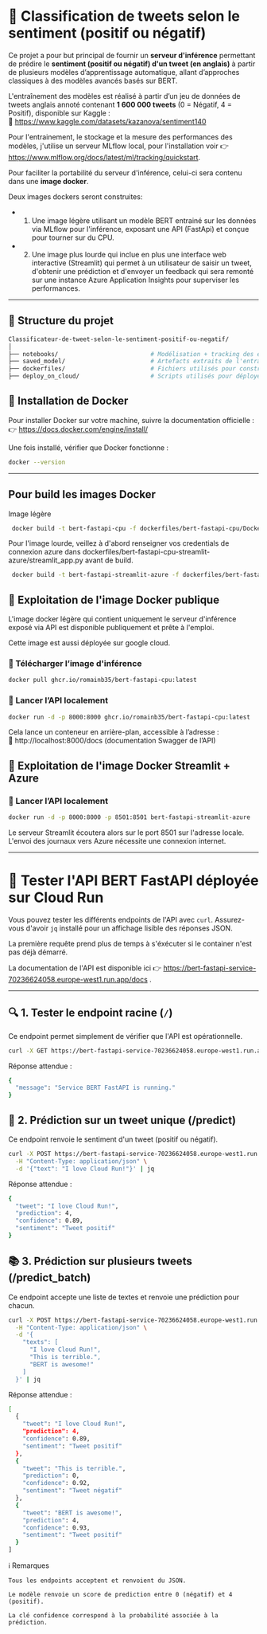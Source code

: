 # 🧠 Classification de tweets selon le sentiment (positif ou négatif)

Ce projet a pour but principal  de fournir un **serveur d'inférence** permettant de prédire le **sentiment (positif ou négatif) d'un tweet (en anglais)** à partir de plusieurs modèles d’apprentissage automatique, allant d’approches classiques à des modèles avancés basés sur BERT.

L'entraînement des modèles est réalisé à partir d’un jeu de données de tweets anglais annoté contenant **1 600 000 tweets** (0 = Négatif, 4 = Positif), disponible sur Kaggle :  
🔗 https://www.kaggle.com/datasets/kazanova/sentiment140

Pour l'entrainement, le stockage et la mesure des performances des modèles, j'utilise un serveur MLflow local, pour l'installation voir 👉 https://www.mlflow.org/docs/latest/ml/tracking/quickstart.

Pour faciliter la portabilité du serveur d'inférence, celui-ci sera contenu dans une **image docker**.

Deux images dockers seront construites:

 - 1. Une image légère utilisant un modèle BERT entrainé sur les données via MLflow pour l'inférence, exposant une API (FastApi) et conçue pour tourner sur du CPU.
 - 2. Une image plus lourde qui inclue en plus une interface web interactive (Streamlit) qui permet à un utilisateur de saisir un tweet, d'obtenir une prédiction et d'envoyer un feedback qui sera remonté sur une instance Azure Application Insights pour superviser les performances. 


---

## 📁 Structure du projet

```bash
Classificateur-de-tweet-selon-le-sentiment-positif-ou-negatif/
│
├── notebooks/                          # Modélisation + tracking des expérimentations via MLFlow
├── saved_model/                        # Artefacts extraits de l'entrainement du modèle BERT via le serveur MLflow qui seront utilisés pour construire le serveur d'inférence
├── dockerfiles/                        # Fichiers utilisés pour construire les images docker et définir les dépendances utilisées ainsi que les applications Fastapi et Streamlit
├── deploy_on_cloud/                    # Scripts utilisés pour déployer le serveur d'inférence sur google cloud

```
## 🐳 Installation de Docker

Pour installer Docker sur votre machine, suivre la documentation officielle :  
👉 https://docs.docker.com/engine/install/

Une fois installé, vérifier que Docker fonctionne :

```bash
docker --version
```

---
## Pour build les images Docker

Image légère

```bash
 docker build -t bert-fastapi-cpu -f dockerfiles/bert-fastapi-cpu/Dockerfile .

```
Pour l'image lourde, veillez à d'abord renseigner vos credentials de connexion azure dans dockerfiles/bert-fastapi-cpu-streamlit-azure/streamlit_app.py avant de build.

```bash
 docker build -t bert-fastapi-streamlit-azure -f dockerfiles/bert-fastapi-cpu-streamlit-azure/Dockerfile .
```

## 🚀 Exploitation de l'image Docker publique

L'image docker légère qui contient uniquement le serveur d'inférence exposé via API est disponible publiquement et prête à l'emploi.

Cette image est aussi déployée sur google cloud.

### 🔹 Télécharger l’image d'inférence

```bash
docker pull ghcr.io/romainb35/bert-fastapi-cpu:latest
```

### 🔹 Lancer l’API localement

```bash
docker run -d -p 8000:8000 ghcr.io/romainb35/bert-fastapi-cpu:latest
```

Cela lance un conteneur en arrière-plan, accessible à l’adresse :  
📍 http://localhost:8000/docs (documentation Swagger de l’API)

## 🚀 Exploitation de l'image Docker Streamlit + Azure

### 🔹 Lancer l’API localement
```bash
docker run -d -p 8000:8000 -p 8501:8501 bert-fastapi-streamlit-azure
```

Le serveur Streamlit écoutera alors sur le port 8501 sur l'adresse locale. L'envoi des journaux vers Azure nécessite une connexion internet.

---

# 🧪 Tester l'API BERT FastAPI déployée sur Cloud Run

Vous pouvez tester les différents endpoints de l'API avec `curl`. Assurez-vous d'avoir `jq` installé pour un affichage lisible des réponses JSON.

La première requête prend plus de temps à s'éxécuter si le container n'est pas déjà démarré.

La documentation de l'API est disponible ici 👉 https://bert-fastapi-service-70236624058.europe-west1.run.app/docs .

---

## 🔍 1. Tester le endpoint racine (`/`)

Ce endpoint permet simplement de vérifier que l'API est opérationnelle.

```bash
curl -X GET https://bert-fastapi-service-70236624058.europe-west1.run.app/ | jq
```

Réponse attendue :
```bash
{
  "message": "Service BERT FastAPI is running."
}
```

## 💬 2. Prédiction sur un tweet unique (/predict)

Ce endpoint renvoie le sentiment d'un tweet (positif ou négatif).

```bash
curl -X POST https://bert-fastapi-service-70236624058.europe-west1.run.app/predict \
  -H "Content-Type: application/json" \
  -d '{"text": "I love Cloud Run!"}' | jq
```

Réponse attendue :
```bash
{
  "tweet": "I love Cloud Run!",
  "prediction": 4,
  "confidence": 0.89,
  "sentiment": "Tweet positif"
}
```


## 📚 3. Prédiction sur plusieurs tweets (/predict_batch)

Ce endpoint accepte une liste de textes et renvoie une prédiction pour chacun.

```bash
curl -X POST https://bert-fastapi-service-70236624058.europe-west1.run.app/predict_batch \
  -H "Content-Type: application/json" \
  -d '{
    "texts": [
      "I love Cloud Run!",
      "This is terrible.",
      "BERT is awesome!"
    ]
  }' | jq
  ```

Réponse attendue :
```bash
[
  {
    "tweet": "I love Cloud Run!",
    "prediction": 4,
    "confidence": 0.89,
    "sentiment": "Tweet positif"
  },
  {
    "tweet": "This is terrible.",
    "prediction": 0,
    "confidence": 0.92,
    "sentiment": "Tweet négatif"
  },
  {
    "tweet": "BERT is awesome!",
    "prediction": 4,
    "confidence": 0.93,
    "sentiment": "Tweet positif"
  }
]
```
ℹ️ Remarques

    Tous les endpoints acceptent et renvoient du JSON.

    Le modèle renvoie un score de prediction entre 0 (négatif) et 4 (positif).

    La clé confidence correspond à la probabilité associée à la prédiction.








